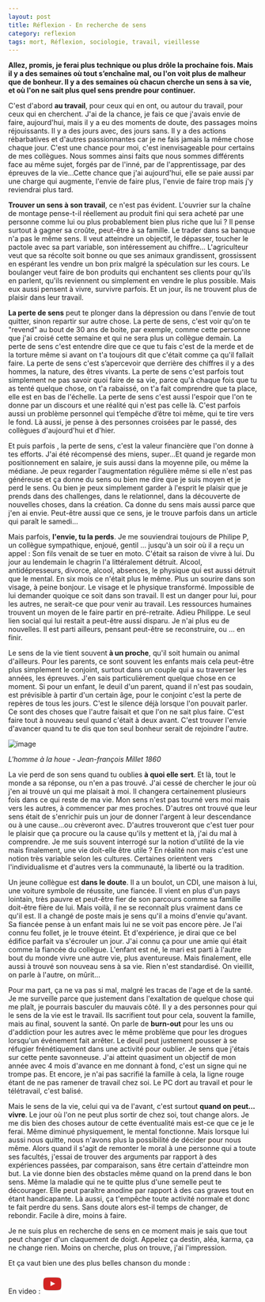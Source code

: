 ```yaml
---
layout: post
title: Réflexion - En recherche de sens
category: reflexion
tags: mort, Réflexion, sociologie, travail, vieillesse
---
```

**Allez, promis, je ferai plus technique ou plus drôle la prochaine fois. Mais il y a des semaines où tout s’enchaîne mal, ou l'on voit plus de malheur que de bonheur. Il y a des semaines où chacun cherche un sens à sa vie, et où l'on ne sait plus quel sens prendre pour continuer.**

C'est d'abord **au travail**, pour ceux qui en ont, ou autour du travail, pour ceux qui en cherchent. J'ai de la chance, je fais ce que j'avais envie de faire, aujourd'hui, mais il y a eu des moments de doute, des passages moins réjouissants. Il y a des jours avec, des jours sans. Il y a des actions rébarbatives et d'autres passionnantes car je ne fais jamais la même chose chaque jour. C'est une chance pour moi, c'est inenvisageable pour certains de mes collègues. Nous sommes ainsi faits que nous sommes différents face au même sujet, forgés par de l'inné, par de l'apprentissage, par des épreuves de la vie...Cette chance que j'ai aujourd'hui, elle se paie aussi par une charge qui augmente, l'envie de faire plus, l'envie de faire trop mais j'y reviendrai plus tard.

**Trouver un sens à son travail**, ce n'est pas évident. L'ouvrier sur la chaîne de montage pense-t-il réellement au produit fini qui sera acheté par une personne comme lui ou plus probablement bien plus riche que lui ? Il pense surtout à gagner sa croûte, peut-être à sa famille. Le trader dans sa banque n'a pas le même sens. Il veut atteindre un objectif, le dépasser, toucher le pactole avec sa part variable, son intéressement au chiffre... L'agriculteur veut que sa récolte soit bonne ou que ses animaux grandissent, grossissent en espérant les vendre un bon prix malgré la spéculation sur les cours. Le boulanger veut faire de bon produits qui enchantent ses clients pour qu'ils en parlent, qu'ils reviennent ou simplement en vendre le plus possible. Mais eux aussi pensent à vivre, survivre parfois. Et un jour, ils ne trouvent plus de plaisir dans leur travail.

**La perte de sens** peut te plonger dans la dépression ou dans l'envie de tout quitter, sinon repartir sur autre chose. La perte de sens, c'est voir qu'on te "revend" au bout de 30 ans de boite, par exemple, comme cette personne que j'ai croisé cette semaine et qui ne sera plus un collègue demain. La perte de sens c'est entendre dire que ce que tu fais c'est de la merde et de la torture même si avant on t'a toujours dit que c'était comme ça qu'il fallait faire. La perte de sens c'est s’apercevoir que derrière des chiffres il y a des hommes, la nature, des êtres vivants. La perte de sens c'est parfois tout simplement ne pas savoir quoi faire de sa vie, parce qu'à chaque fois que tu as tenté quelque chose, on t'a rabaissé, on t'a fait comprendre que ta place, elle est en bas de l'échelle. La perte de sens c'est aussi l'espoir que l'on te donne par un discours et une réalité qui n'est pas celle là. C'est parfois aussi un problème personnel qui t’empêche d’être toi même, qui te tire vers le fond. Là aussi, je pense à des personnes croisées par le passé, des collègues d'aujourd'hui et d'hier. 

Et puis parfois , la perte de sens, c'est la valeur financière que l'on donne à tes efforts. J'ai été récompensé des miens, super...Et quand je regarde mon positionnement en salaire, je suis aussi dans la moyenne pile, ou même la médiane. Je peux regarder l'augmentation régulière même si elle n'est pas généreuse et ça donne du sens ou bien me dire que je suis moyen et je perd le sens. Ou bien je peux simplement garder à l'esprit le plaisir que je prends dans des challenges, dans le relationnel, dans la découverte de nouvelles choses, dans la création. Ca donne du sens mais aussi parce que j'en ai envie. Peut-être aussi que ce sens, je le trouve parfois dans un article qui paraît le samedi...

Mais parfois, **l'envie, tu la perds**. Je me souviendrai toujours de Philipe P, un collègue sympathique, enjoué, gentil ... jusqu'à un soir où il a reçu un appel : Son fils venait de se tuer en moto. C'était sa raison de vivre à lui. Du jour au lendemain le chagrin l'a littéralement détruit. Alcool, antidépresseurs, divorce, alcool, absences, le physique qui est aussi détruit que le mental. En six mois ce n'était plus le même. Plus un sourire dans son visage, à peine bonjour. Le visage et le physique transformé. Impossible de lui demander quoique ce soit dans son travail. Il est un danger pour lui, pour les autres, ne serait-ce que pour venir au travail. Les ressources humaines trouvent un moyen de le faire partir en pré-retraite. Adieu Philippe. Le seul lien social qui lui restait a peut-être aussi disparu. Je n'ai plus eu de nouvelles. Il est parti ailleurs, pensant peut-être se reconstruire, ou ... en finir.

Le sens de la vie tient souvent **à un proche**, qu'il soit humain ou animal d'ailleurs. Pour les parents, ce sont souvent les enfants mais cela peut-être plus simplement le conjoint, surtout dans un couple qui a su traverser les années, les épreuves. J'en sais particulièrement quelque chose en ce moment. Si pour un enfant, le deuil d'un parent, quand il n'est pas soudain, est prévisible à partir d'un certain âge, pour le conjoint c'est la perte de repères de tous les jours. C'est le silence déjà lorsque l'on pouvait parler. Ce sont des choses que l'autre faisait et que l'on ne sait plus faire. C'est faire tout à nouveau seul quand c'était à deux avant. C'est trouver l'envie d'avancer quand tu te dis que ton seul bonheur serait de rejoindre l'autre.

![image](https://upload.wikimedia.org/wikipedia/commons/thumb/c/ce/Millet%2C_Jean-François_-_Man_with_a_Hoe_-_Google_Art_Project.jpg/891px-Millet%2C_Jean-François_-_Man_with_a_Hoe_-_Google_Art_Project.jpg)

*L'homme à la houe - Jean-françois Millet 1860*

La vie perd de son sens quand tu oublies **à quoi elle sert**. Et là, tout le monde a sa réponse, ou n'en a pas trouvé. J'ai cessé de chercher le jour où j'en ai trouvé un qui me plaisait à moi. Il changera certainement plusieurs fois dans ce qui reste de ma vie. Mon sens n'est pas tourné vers moi mais vers les autres, à commencer par mes proches. D'autres ont trouvé que leur sens était de s'enrichir puis un jour de donner l'argent à leur descendance ou à une cause...ou crèveront avec. D'autres trouveront que c'est tuer pour le plaisir que ça procure ou la cause qu'ils y mettent et là, j'ai du mal à comprendre. Je me suis souvent interrogé sur la notion d'utilité de la vie mais finalement, une vie doit-elle être utile ? En réalité non mais c'est une notion très variable selon les cultures. Certaines orientent vers l'individualisme et d'autres vers la communauté, la liberté ou la tradition.

Un jeune collègue est **dans le doute**. Il a un boulot, un CDI, une maison à lui, une voiture symbole de réussite, une fiancée. Il vient en plus d'un pays lointain, très pauvre et peut-être fier de son parcours comme sa famille doit-être fière de lui. Mais voilà, il ne se reconnaît plus vraiment dans ce qu'il est. Il a changé de poste mais je sens qu'il a moins d'envie qu'avant. Sa fiancée pense à un enfant mais lui ne se voit pas encore père. Je l'ai connu feu follet, je le trouve éteint. Et d'expérience, je dirai que ce bel édifice parfait va s'écrouler un jour. J'ai connu ça pour une amie qui était comme la fiancée du collègue. L'enfant est né, le mari est parti à l'autre bout du monde vivre une autre vie, plus aventureuse. Mais finalement, elle aussi à trouvé son nouveau sens à sa vie. Rien n'est standardisé. On vieillit, on parle à l'autre, on mûrit...

Pour ma part, ça ne va pas si mal, malgré les tracas de l'age et de la santé. Je me surveille parce que justement dans l'exaltation de quelque chose qui me plaît, je pourrais basculer du mauvais côté. Il y a des personnes pour qui le sens de la vie est le travail. Ils sacrifient tout pour cela, souvent la famille, mais au final, souvent la santé. On parle de **burn-out** pour les uns ou d'addiction pour les autres avec le même problème que pour les drogues lorsqu'un événement fait arrêter. Le deuil peut justement pousser à se réfugier frénétiquement dans une activité pour oublier. Je sens que j'étais sur cette pente savonneuse. J'ai atteint quasiment un objectif de mon année avec 4 mois d'avance en me donnant à fond, c'est un signe qui ne trompe pas. Et encore, je n'ai pas sacrifié la famille à cela, la ligne rouge étant de ne pas ramener de travail chez soi. Le PC dort au travail et pour le télétravail, c'est balisé. 

Mais le sens de la vie, celui qui va de l'avant, c'est surtout **quand on peut... vivre**. Le jour où l'on ne peut plus sortir de chez soi, tout change alors. Je me dis bien des choses autour de cette éventualité mais est-ce que ce je le ferai. Même diminué physiquement, le mental fonctionne. Mais lorsque lui aussi nous quitte, nous n'avons plus la possibilité de décider pour nous même. Alors quand il s'agit de remonter le moral à une personne qui a toute ses facultés, j'essai de trouver des arguments par rapport à des expériences passées, par comparaison, sans être certain d'atteindre mon but. La vie donne bien des obstacles même quand on la prend dans le bon sens. Même la maladie qui ne te quitte plus d'une semelle peut te décourager. Elle peut paraître anodine par rapport à des cas graves tout en étant handicapante. Là aussi, ça t'empêche toute activité normale et donc te fait perdre du sens. Sans doute alors est-il temps de changer, de rebondir. Facile à dire, moins à faire.

Je ne suis plus en recherche de sens en ce moment mais je sais que tout peut changer d'un claquement de doigt. Appelez ça destin, aléa, karma, ça ne change rien. Moins on cherche, plus on trouve, j'ai l'impression.

Et ça vaut bien une des plus belles chanson du monde : 

En video : [![video](/images/youtube.png)](https://www.youtube.com/watch?v=WDynFluHPJs)
